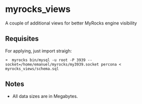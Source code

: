 # myrocks_views

A couple of additional views for better MyRocks engine visibility

## Requisites

For applying, just import straigh:

```
➜  myrocks bin/mysql -u root -P 3939 --socket=/home/emanuel/myrocks/my3939.socket percona < myrocks_views/schema.sql
```

## Notes

- All data sizes are in Megabytes.
